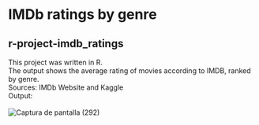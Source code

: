 # IMDb ratings by genre

## r-project-imdb_ratings

This project was written in R. <br>
The output shows the average rating of movies according to IMDB, ranked by genre. <br>
Sources: IMDb Website and Kaggle <br>
Output: <br> <br>
![Captura de pantalla (292)](https://user-images.githubusercontent.com/54758161/135562196-37b8e01e-00db-4612-a319-09e4a8477ffd.png)
